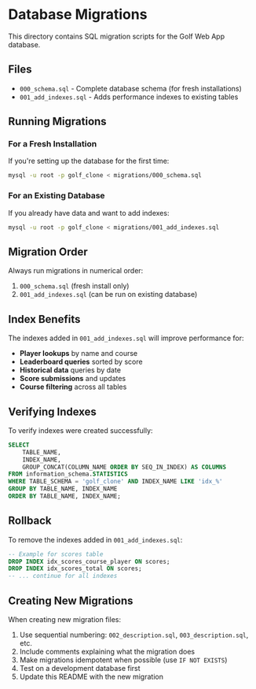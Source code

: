 # Database Migrations

This directory contains SQL migration scripts for the Golf Web App database.

## Files

- `000_schema.sql` - Complete database schema (for fresh installations)
- `001_add_indexes.sql` - Adds performance indexes to existing tables

## Running Migrations

### For a Fresh Installation

If you're setting up the database for the first time:

```bash
mysql -u root -p golf_clone < migrations/000_schema.sql
```

### For an Existing Database

If you already have data and want to add indexes:

```bash
mysql -u root -p golf_clone < migrations/001_add_indexes.sql
```

## Migration Order

Always run migrations in numerical order:
1. `000_schema.sql` (fresh install only)
2. `001_add_indexes.sql` (can be run on existing database)

## Index Benefits

The indexes added in `001_add_indexes.sql` will improve performance for:

- **Player lookups** by name and course
- **Leaderboard queries** sorted by score
- **Historical data** queries by date
- **Score submissions** and updates
- **Course filtering** across all tables

## Verifying Indexes

To verify indexes were created successfully:

```sql
SELECT
    TABLE_NAME,
    INDEX_NAME,
    GROUP_CONCAT(COLUMN_NAME ORDER BY SEQ_IN_INDEX) AS COLUMNS
FROM information_schema.STATISTICS
WHERE TABLE_SCHEMA = 'golf_clone' AND INDEX_NAME LIKE 'idx_%'
GROUP BY TABLE_NAME, INDEX_NAME
ORDER BY TABLE_NAME, INDEX_NAME;
```

## Rollback

To remove the indexes added in `001_add_indexes.sql`:

```sql
-- Example for scores table
DROP INDEX idx_scores_course_player ON scores;
DROP INDEX idx_scores_total ON scores;
-- ... continue for all indexes
```

## Creating New Migrations

When creating new migration files:

1. Use sequential numbering: `002_description.sql`, `003_description.sql`, etc.
2. Include comments explaining what the migration does
3. Make migrations idempotent when possible (use `IF NOT EXISTS`)
4. Test on a development database first
5. Update this README with the new migration
